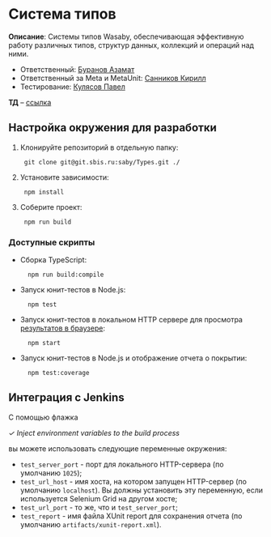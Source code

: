 # Система типов
**Описание**: Cистемы типов Wasaby, обеспечивающая эффективную работу различных типов, структур данных, коллекций и операций над ними.

- Ответственный: [Буранов Азамат](https://online.sbis.ru/person/9323a379-618c-46bc-b721-f4f1b046878d "Буранов Азамат")
- Ответственный за Meta и MetaUnit: [Санников Кирилл](https://online.sbis.ru/person/eaa71514-f494-4ba4-9655-83ec59b449ef "Санников Кирилл")
- Тестирование: [Кулясов Павел](https://online.sbis.ru/person/396040b1-e9a0-4eae-9ea3-68ade828e87e "Кулясов Павел")

**ТД** – [ссылка](https://wi.sbis.ru/docs/js/Types/ "ссылка")

## Настройка окружения для разработки

1. Клонируйте репозиторий в отдельную папку:

        git clone git@git.sbis.ru:saby/Types.git ./

1. Установите зависимости:

        npm install

1. Соберите проект:

        npm run build

### Доступные скрипты

- Сборка TypeScript:

        npm run build:compile

- Запуск юнит-тестов в Node.js:

        npm test

- Запуск юнит-тестов в локальном HTTP сервере для просмотра [результатов в браузере](http://localhost:1025/):

        npm start


- Запуск юнит-тестов в Node.js и отображение отчета о покрытии:

        npm test:coverage

## Интеграция с Jenkins

С помощью флажка

*✓ Inject environment variables to the build process*

вы можете использовать следующие переменные окружения:

- `test_server_port` - порт для локального HTTP-сервера (по умолчанию `1025`);
- `test_url_host` - имя хоста, на котором запущен HTTP-сервер (по умолчанию `localhost`). Вы должны установить эту переменную, если используется Selenium Grid на другом хосте;
- `test_url_port` - то же, что и `test_server_port`;
- `test_report` - имя файла XUnit report для сохранения отчета (по умолчанию `artifacts/xunit-report.xml`).
